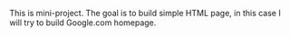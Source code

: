 This is mini-project. The goal is to build simple HTML page, in this case I will try to build Google.com homepage. 
